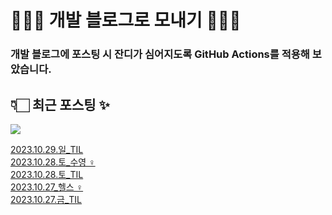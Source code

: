 # 👩🏻‍🌾 개발 블로그로 모내기 🌱🌳✨

### 개발 블로그에 포스팅 시 잔디가 심어지도록 GitHub Actions를 적용해 보았습니다.

## 👇🏻 최근 포스팅 ✨
<p>
    <a href="https://herlang.tistory.com"><img src="https://img.shields.io/badge/Blog-FF5722?style=flat-square&logo=Blogger&logoColor=white"/></a><br>
</p>

<a href=https://herlang.tistory.com/entry/20231029%EC%9D%BCTIL>2023.10.29.일_TIL</a></br><a href=https://herlang.tistory.com/entry/20231028%ED%86%A0%EC%88%98%EC%98%81%F0%9F%8F%8A%F0%9F%8F%BB%E2%80%8D%E2%99%80%EF%B8%8F>2023.10.28.토_수영 ‍♀️</a></br><a href=https://herlang.tistory.com/entry/20231028%ED%86%A0TIL>2023.10.28.토_TIL</a></br><a href=https://herlang.tistory.com/entry/20231027%ED%97%AC%EC%8A%A4%F0%9F%8F%8B%F0%9F%8F%BB%E2%80%8D%E2%99%80%EF%B8%8F>2023.10.27_헬스 ‍♀️</a></br><a href=https://herlang.tistory.com/entry/20231027%EA%B8%88TIL>2023.10.27.금_TIL</a></br>